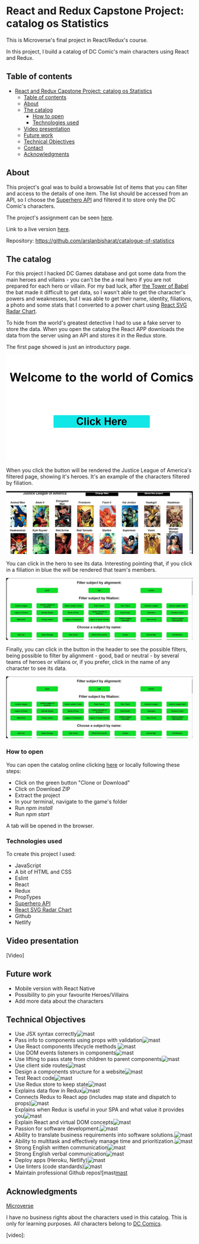 # React and Redux Capstone Project: catalog os Statistics


This is Microverse's final project in React/Redux's course.

In this project, I build a catalog of DC Comic's main characters using React and Redux.


## Table of contents

- [React and Redux Capstone Project: catalog os Statistics](#react-and-redux-capstone-project-catalog-os-statistics)
  - [Table of contents](#table-of-contents)
  - [About](#about)
  - [The catalog](#the-catalog)
    - [How to open](#how-to-open)
    - [Technologies used](#technologies-used)
  - [Video presentation](#video-presentation)
  - [Future work](#future-work)
  - [Technical Objectives](#Technical-Objectives)
  - [Contact](#contact)
  - [Acknowledgments](#acknowledgments)


## About

This project's goal was to build a browsable list of items that you can filter and access to the details of one item. The list should be accessed from an API, so I choose the [Superhero API][superhero-API] and filtered it to store only the DC Comic's characters.

The project's assignment can be seen [here][assignment].

Link to a live version [here][live-version].

Repository: https://github.com/arslanbisharat/catalogue-of-statistics


## The catalog

For this project I hacked DC Games database and got some data from the main heroes and villains - you can't be the a real hero if you are not prepared for each hero or villain. For my bad luck, after [the Tower of Babel][tower-of-babel] the bat made it difficult to get data, so I wasn't able to get the character's powers and weaknesses, but I was able to get their name, identity, filiations, a photo and some stats that I converted to a power chart using [React SVG Radar Chart][react-radar-chart].

To hide from the world's greatest detective I had to use a fake server to store the data. When you open the catalog the React APP downloads the data from the server using an API and stores it in the Redux store.

The first page showed is just an introductory page.

![init-screen][init-screen]

When you click the button will be rendered the Justice League of America's filtered page, showing it's heroes. It's an example of the characters filtered by filiation.

![team-screen][team-screen]

 You can click in the hero to see its data. Interesting pointing that, if you click in a filiation in blue the will be rendered that team's members.

![hero-screen][hero-screen]

Finally, you can click in the button in the header to see the possible filters, being possible to filter by alignment - good, bad or neutral - by several teams of heroes or villains or, if you prefer, click in the name of any character to see its data.

![filter-screen][filter-screen]


### How to open

You can open the catalog online clicking [here][live-version] or locally following these steps:

* Click on the green button "Clone or Download"
* Click on Download ZIP
* Extract the project
* In your terminal, navigate to the game's folder
* Run *npm install*
* Run *npm start*

A tab will be opened in the browser.


### Technologies used

To create this project I used:

* JavaScript
* A bit of HTML and CSS
* Eslint
* React
* Redux
* PropTypes
* [Superhero API][superhero-API]
* [React SVG Radar Chart][react-radar-chart]
* Github
* Netlify

## Video presentation

[Video]

## Future work

* Mobile version with React Native
* Possibility to pin your favourite Heroes/Villains
* Add more data about the characters

## Technical Objectives

- Use JSX syntax correctly![mast]
- Pass info to components using props with validation![mast][mast]
- Use React components lifecycle methods ![mast][mast]
- Use DOM events listeners in components![mast][mast]
- Use lifting to pass state from children to parent components![mast][mast]
- Use client side routes![mast][mast]
- Design a components structure for a website![mast][mast]
- Test React code![mast][mast]
- Use Redux store to keep state![mast][mast]
- Explains data flow in Redux![mast][mast]
- Connects Redux to React app (includes map state and dispatch to props)![mast][mast]
- Explains when Redux is useful in your SPA and what value it provides you![mast][mast]
- Explain React and virtual DOM concepts![mast][mast]
- Passion for software development.![mast][mast]
- Ability to translate business requirements into software solutions.![mast][mast]
- Ability to multitask and effectively manage time and prioritization.![mast][mast]
- Strong English written communication![mast][mast]
- Strong English verbal communication![mast][mast]
- Deploy apps (Heroku, Netlify)![mast][mast]
- Use linters (code standards)![mast][mast]
- Maintain professional Github repos![mast[mast]

## Acknowledgments

[Microverse][mcvs]

I have no business rights about the characters used in this catalog. This is only for learning purposes. All characters belong to [DC Comics][dc-comics].




<!-- Links -->
[assignment]: https://www.notion.so/Catalogue-of-Statistics-72446e7fa33c403a9b6a0bc1de5c6cf5
[live-version]: https://comic-game.netlify.app/
[superhero-API]: https://www.superheroapi.com/
[tower-of-babel]: https://dc.fandom.com/wiki/JLA:_Tower_of_Babel
[react-radar-chart]: https://www.npmjs.com/package/react-svg-radar-chart
[dc-comics]: https://www.dccomics.com/
[mcvs]: https://www.microverse.org/

<!-- Images -->
[mast]: https://raw.githubusercontent.com/phalado/JS-Capstone/development/Images/masteryBadge.png
[init-screen]: https://github.com/arslanbisharat/catalogue-of-statistics/blob/working/public/content/init-screen.png
[team-screen]: https://github.com/arslanbisharat/catalogue-of-statistics/blob/working/public/content/team-screen.png
[filter-screen]: https://github.com/arslanbisharat/catalogue-of-statistics/blob/working/public/content/filter-screen.png
[hero-screen]: https://github.com/arslanbisharat/catalogue-of-statistics/blob/working/public/content/filter-screen.png

<!-- Video -->
[video]: 
